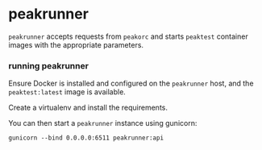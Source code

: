 # peakrunner

`peakrunner` accepts requests from `peakorc` and starts `peaktest` container images with the appropriate parameters.

### running peakrunner

Ensure Docker is installed and configured on the `peakrunner` host, and the `peaktest:latest` image is available.

Create a virtualenv and install the requirements.

You can then start a `peakrunner` instance using gunicorn:

```
gunicorn --bind 0.0.0.0:6511 peakrunner:api
```
